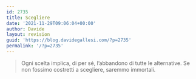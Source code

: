 ```yaml
---
id: 2735
title: Scegliere
date: '2021-11-29T09:06:04+00:00'
author: Davide
layout: revision
guid: 'https://blog.davidegallesi.com/?p=2735'
permalink: '/?p=2735'
---
```


> Ogni scelta implica, di per sé, l’abbandono di tutte le alternative. Se non fossimo costretti a scegliere, saremmo immortali.